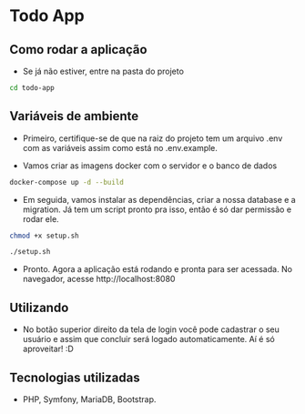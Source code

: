# Todo App

## Como rodar a aplicação

- Se já não estiver, entre na pasta do projeto

```sh
cd todo-app
```

## Variáveis de ambiente

- Primeiro, certifique-se de que na raiz do projeto tem um arquivo .env com as variáveis assim como está no .env.example.

- Vamos criar as imagens docker com o servidor e o banco de dados

```sh
docker-compose up -d --build
```

- Em seguida, vamos instalar as dependências, criar a nossa database e a migration. Já tem um script pronto pra isso, então é só dar permissão e rodar ele.

```sh
chmod +x setup.sh
```

```sh
./setup.sh
```

- Pronto. Agora a aplicação está rodando e pronta para ser acessada. No navegador, acesse http://localhost:8080

## Utilizando

- No botão superior direito da tela de login você pode cadastrar o seu usuário e assim que concluir será logado automaticamente. Aí é só aproveitar! :D

## Tecnologias utilizadas

- PHP, Symfony, MariaDB, Bootstrap.
